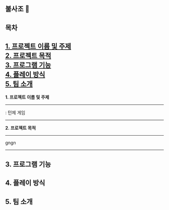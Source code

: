 ## 불사조 🧨 

**목차**
---
[1. 프로젝트 이름 및 주제](#1.-프로젝트-이름-및-주제) <br>
[2. 프로젝트 목적](#2.-프로젝트-목적) <br>
[3. 프로그램 기능](#3.-프로그램-기능) <br>
[4. 플레이 방식](#4.-플레이-방식) <br>
[5. 팀 소개](#5.-팀-소개) <br>
---
**1. 프로젝트 이름 및 주제**

---

: 턴제 게임 

---

**2. 프로젝트 목적**

---

gngn

---

**3. 프로그램 기능**
---
**4. 플레이 방식**
---
**5. 팀 소개**
---
